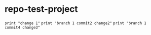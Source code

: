 # repo-test-project
`print "change 1"`
`print "branch 1 commit2 change2"`
`print "branch 1 commit4 change3"`
